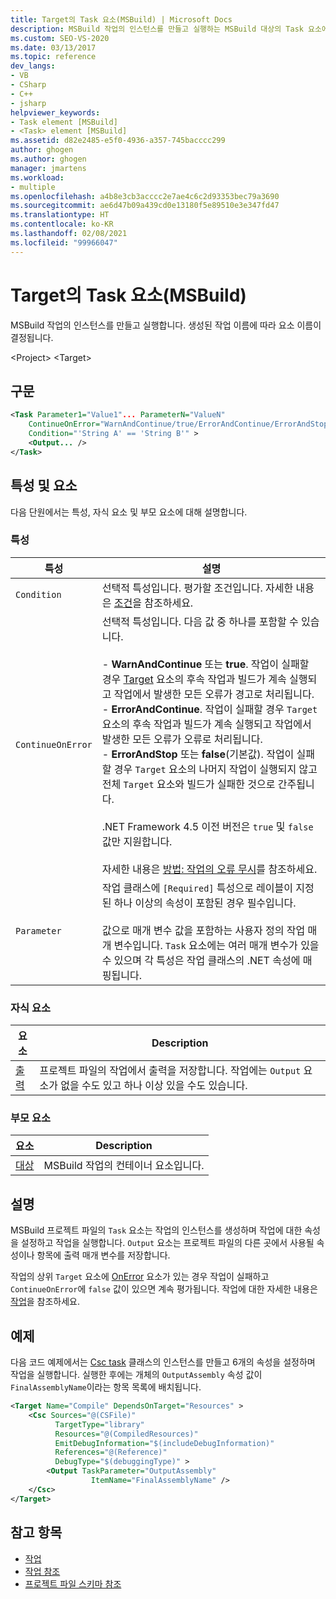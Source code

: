 ```yaml
---
title: Target의 Task 요소(MSBuild) | Microsoft Docs
description: MSBuild 작업의 인스턴스를 만들고 실행하는 MSBuild 대상의 Task 요소에 대해 알아봅니다.
ms.custom: SEO-VS-2020
ms.date: 03/13/2017
ms.topic: reference
dev_langs:
- VB
- CSharp
- C++
- jsharp
helpviewer_keywords:
- Task element [MSBuild]
- <Task> element [MSBuild]
ms.assetid: d82e2485-e5f0-4936-a357-745bacccc299
author: ghogen
ms.author: ghogen
manager: jmartens
ms.workload:
- multiple
ms.openlocfilehash: a4b8e3cb3acccc2e7ae4c6c2d93353bec79a3690
ms.sourcegitcommit: ae6d47b09a439cd0e13180f5e89510e3e347fd47
ms.translationtype: HT
ms.contentlocale: ko-KR
ms.lasthandoff: 02/08/2021
ms.locfileid: "99966047"
---
```

# <a name="task-element-of-target-msbuild"></a>Target의 Task 요소(MSBuild)

MSBuild 작업의 인스턴스를 만들고 실행합니다. 생성된 작업 이름에 따라 요소 이름이 결정됩니다.

 \<Project> \<Target>

## <a name="syntax"></a>구문

```xml
<Task Parameter1="Value1"... ParameterN="ValueN"
    ContinueOnError="WarnAndContinue/true/ErrorAndContinue/ErrorAndStop/false"
    Condition="'String A' == 'String B'" >
    <Output... />
</Task>
```

## <a name="attributes-and-elements"></a>특성 및 요소

 다음 단원에서는 특성, 자식 요소 및 부모 요소에 대해 설명합니다.

### <a name="attributes"></a>특성

|특성|설명|
|---------------|-----------------|
|`Condition`|선택적 특성입니다. 평가할 조건입니다. 자세한 내용은 [조건](../msbuild/msbuild-conditions.md)을 참조하세요.|
|`ContinueOnError`|선택적 특성입니다. 다음 값 중 하나를 포함할 수 있습니다.<br /><br /> -   **WarnAndContinue** 또는 **true**. 작업이 실패할 경우 [Target](../msbuild/target-element-msbuild.md) 요소의 후속 작업과 빌드가 계속 실행되고 작업에서 발생한 모든 오류가 경고로 처리됩니다.<br />-   **ErrorAndContinue**. 작업이 실패할 경우 `Target` 요소의 후속 작업과 빌드가 계속 실행되고 작업에서 발생한 모든 오류가 오류로 처리됩니다.<br />-   **ErrorAndStop** 또는 **false**(기본값). 작업이 실패할 경우 `Target` 요소의 나머지 작업이 실행되지 않고 전체 `Target` 요소와 빌드가 실패한 것으로 간주됩니다.<br /><br /> .NET Framework 4.5 이전 버전은 `true` 및 `false` 값만 지원합니다.<br /><br /> 자세한 내용은 [방법: 작업의 오류 무시](../msbuild/how-to-ignore-errors-in-tasks.md)를 참조하세요.|
|`Parameter`|작업 클래스에 `[Required]` 특성으로 레이블이 지정된 하나 이상의 속성이 포함된 경우 필수입니다.<br /><br /> 값으로 매개 변수 값을 포함하는 사용자 정의 작업 매개 변수입니다. `Task` 요소에는 여러 매개 변수가 있을 수 있으며 각 특성은 작업 클래스의 .NET 속성에 매핑됩니다.|

### <a name="child-elements"></a>자식 요소

|요소|Description|
|-------------|-----------------|
|[출력](../msbuild/output-element-msbuild.md)|프로젝트 파일의 작업에서 출력을 저장합니다. 작업에는 `Output` 요소가 없을 수도 있고 하나 이상 있을 수도 있습니다.|

### <a name="parent-elements"></a>부모 요소

| 요소 | Description |
| - | - |
| [대상](../msbuild/target-element-msbuild.md) | MSBuild 작업의 컨테이너 요소입니다. |

## <a name="remarks"></a>설명

 MSBuild 프로젝트 파일의 `Task` 요소는 작업의 인스턴스를 생성하며 작업에 대한 속성을 설정하고 작업을 실행합니다. `Output` 요소는 프로젝트 파일의 다른 곳에서 사용될 속성이나 항목에 출력 매개 변수를 저장합니다.

 작업의 상위 `Target` 요소에 [OnError](../msbuild/onerror-element-msbuild.md) 요소가 있는 경우 작업이 실패하고 `ContinueOnError`에 `false` 값이 있으면 계속 평가됩니다. 작업에 대한 자세한 내용은 [작업](../msbuild/msbuild-tasks.md)을 참조하세요.

## <a name="example"></a>예제

 다음 코드 예제에서는 [Csc task](../msbuild/csc-task.md) 클래스의 인스턴스를 만들고 6개의 속성을 설정하며 작업을 실행합니다. 실행한 후에는 개체의 `OutputAssembly` 속성 값이 `FinalAssemblyName`이라는 항목 목록에 배치됩니다.

```xml
<Target Name="Compile" DependsOnTarget="Resources" >
    <Csc Sources="@(CSFile)"
          TargetType="library"
          Resources="@(CompiledResources)"
          EmitDebugInformation="$(includeDebugInformation)"
          References="@(Reference)"
          DebugType="$(debuggingType)" >
        <Output TaskParameter="OutputAssembly"
                  ItemName="FinalAssemblyName" />
    </Csc>
</Target>
```

## <a name="see-also"></a>참고 항목

- [작업](../msbuild/msbuild-tasks.md)
- [작업 참조](../msbuild/msbuild-task-reference.md)
- [프로젝트 파일 스키마 참조](../msbuild/msbuild-project-file-schema-reference.md)
